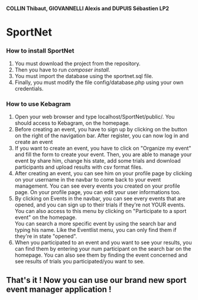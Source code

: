 #### COLLIN Thibaut, GIOVANNELLI Alexis and DUPUIS Sébastien LP2

# SportNet

### How to install SportNet

1.  You must download the project from the repository.
2.  Then you have to run _composer install_.
3.  You must import the database using the sportnet.sql file.
4.  Finally, you must modify the file config/database.php using your own credentials.

### How to use Kebagram

1.  Open your web browser and type localhost/SportNet/public/. You should access to Kebagram, on the homepage.
2.  Before creating an event, you have to sign up by clicking on the button on the right of the navigation bar. After register, you can now log in and create an event
3.  If you want to create an event, you have to click on "Organize my event" and fill the form to create your event. Then, you are able to manage your event by share him, change his state, add some trials and download participants and upload results with csv format files.
4.  After creating an event, you can see him on your profile page by clicking on your username in the navbar to come back to your event management. You can see every events you created on your profile page. On your profile page, you can edit your user informations too.
5.  By clicking on Events in the navbar, you can see every events that are opened, and you can sign up to their trials if they're not YOUR events. You can also access to this menu by clicking on "Participate to a sport event" on the homepage.  
    You can search a more specific event by using the search bar and typing his name. Like the Eventlist menu, you can only find them if they're in state "opened".
6.  When you participated to an event and you want to see your results, you can find them by entering your num participant on the search bar on the homepage. You can also see them by finding the event concerned and see results of trials you participated/you want to see.

## That's it ! Now you can use our brand new sport event manager application !
